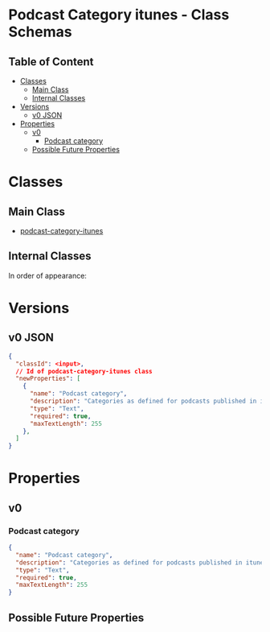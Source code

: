 Podcast Category itunes - Class Schemas
=======================================

Table of Content
----------------
<!-- TOC START min:1 max:3 link:true asterisk:false update:true -->
- [Classes](#classes)
  - [Main Class](#main-class)
  - [Internal Classes](#internal-classes)
- [Versions](#versions)
  - [v0 JSON](#v0-json)
- [Properties](#properties)
  - [v0](#v0)
    - [Podcast category](#podcast-category)
  - [Possible Future Properties](#possible-future-properties)
<!-- TOC END -->

# Classes

## Main Class
- [podcast-category-itunes](/classes/podcast/podcast-category-itunes.md)

## Internal Classes
In order of appearance:

# Versions

## v0 JSON

```json
{
  "classId": <input>,
  // Id of podcast-category-itunes class
  "newProperties": [
    {
      "name": "Podcast category",
      "description": "Categories as defined for podcasts published in itunes. RSS: <channel><itunes:category>",
      "type": "Text",
      "required": true,
      "maxTextLength": 255
    },
  ]
}
```

# Properties

## v0

### Podcast category
```json
{
  "name": "Podcast category",
  "description": "Categories as defined for podcasts published in itunes. RSS: <channel><itunes:category>",
  "type": "Text",
  "required": true,
  "maxTextLength": 255
}
```

## Possible Future Properties
